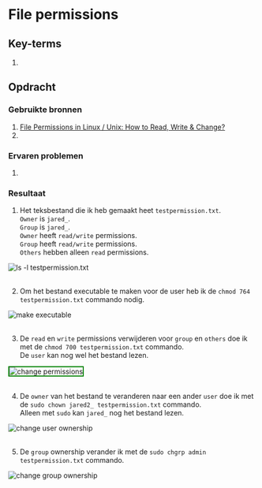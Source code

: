 # File permissions


## Key-terms
1. 

## Opdracht
### Gebruikte bronnen
1. [File Permissions in Linux / Unix: How to Read, Write & Change?](https://www.guru99.com/file-permissions.html)
2. 

### Ervaren problemen
1. 

### Resultaat
1. Het teksbestand die ik heb gemaakt heet `testpermission.txt`. <br> 
`Owner` is `jared_`.<br> 
`Group` is `jared_`.<br> 
`Owner` heeft `read/write` permissions.<br> 
`Group` heeft `read/write` permissions.<br> 
`Others` hebben alleen `read` permissions.

<img width="" alt="ls -l testpermission.txt" src="https://github.com/techgrounds/techgrounds-JarBanf/blob/main/00_includes/01_Linux/w1_7_file-permissions1.png?raw=true">
<br/><br/>

2. Om het bestand executable te maken voor de user heb ik de `chmod 764 testpermission.txt` commando nodig.

<img width="" alt="make executable" src="https://github.com/techgrounds/techgrounds-JarBanf/blob/main/00_includes/01_Linux/w1_7_file-permissions2.png?raw=true">
<br/><br/>

3. De `read` en `write` permissions verwijderen voor `group` en `others` doe ik met de `chmod 700 testpermission.txt` commando.<br> 
De `user` kan nog wel het bestand lezen.

<img width="" style="border:2px solid #008000" alt="change permissions" src="https://github.com/techgrounds/techgrounds-JarBanf/blob/main/00_includes/01_Linux/w1_7_file-permissions3.png?raw=true">
<br/><br/>

4. De `owner` van het bestand te veranderen naar een ander `user` doe ik met de `sudo chown jared2_ testpermission.txt` commando.<br>
Alleen met `sudo` kan `jared_` nog het bestand lezen.

<img width="" alt="change user ownership" src="https://github.com/techgrounds/techgrounds-JarBanf/blob/main/00_includes/01_Linux/w1_7_file-permissions4.png?raw=true">
<br/><br/>

5. De `group` ownership verander ik met de `sudo chgrp admin testpermission.txt` commando.

<img width="" alt="change group ownership" src="https://github.com/techgrounds/techgrounds-JarBanf/blob/main/00_includes/01_Linux/w1_7_file-permissions5.png?raw=true">
<br/><br/>